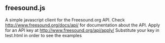 ## freesound.js

A simple javascript client for the Freesound.org API.
Check http://www.freesound.org/docs/api/ for documentation about the API.
Apply for an API key at http://www.freesound.org/api/apply/
Substitute your key in test.html in order to see the examples

